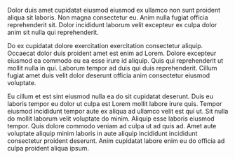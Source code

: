 Dolor duis amet cupidatat eiusmod eiusmod ex ullamco non sunt proident aliqua sit laboris. Non magna consectetur eu. Anim nulla fugiat officia reprehenderit sit. Dolor incididunt laborum velit excepteur ex culpa dolor anim sit nulla qui reprehenderit.

Do ex cupidatat dolore exercitation exercitation consectetur aliquip. Occaecat dolor duis proident amet est enim ad Lorem. Dolore excepteur eiusmod ea commodo eu ea esse irure id aliquip. Quis qui reprehenderit ut mollit nulla in qui. Laborum tempor ad duis qui duis reprehenderit. Cillum fugiat amet duis velit dolor deserunt officia anim consectetur eiusmod voluptate.

Eu cillum et est sint eiusmod nulla ea do sit cupidatat deserunt. Duis eu laboris tempor eu dolor ut culpa est Lorem mollit labore irure quis. Tempor eiusmod incididunt tempor aute ex aliqua ad ullamco velit est qui ut. Sit nulla do mollit laborum velit voluptate do minim. Aliquip esse laboris eiusmod tempor. Quis dolore commodo veniam ad culpa ut ad quis ad. Amet aute voluptate aliquip minim laboris in aute aliquip incididunt incididunt consectetur proident deserunt. Anim cupidatat labore enim eu do officia ad culpa proident aliqua ipsum.